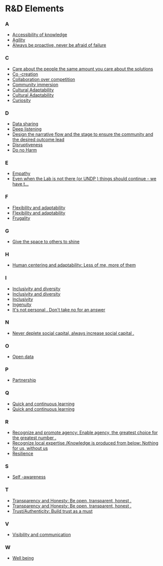# R&D Elements


<div class=multicol>

<div>

### A

- [Accessibility of knowledge](/elements/principles/?doc=Accessibility%20of%20knowledge)
- [Agility](/elements/principles/?doc=Agility)
- [Always be proactive, never be afraid of failure](/elements/principles/?doc=Always%20be%20proactive%20never%20be%20afraid%20of%20failure)
</div>

<div>

### C

- [Care about the people the same amount you care about the solutions](/elements/principles/?doc=Care%20about%20the%20people%20the%20same%20amount%20you%20care%20about%20the%20solutions)
- [Co -creation](/elements/principles/?doc=Co-creation)
- [Collaboration over competition](/elements/principles/?doc=Collaboration)
- [Community immersion](/elements/principles/?doc=Immersion%20and%20engagemen)
- [Cultural Adaptability](/elements/principles/?doc=Adaptability)
- [Cultural Adaptability](/elements/principles/?doc=Cultural%20adaptability)
- [Curiosity](/elements/principles/?doc=Curiosity)
</div>

<div>

### D

- [Data sharing](/elements/principles/?doc=Data%20sharing)
- [Deep listening](/elements/principles/?doc=Deep%20listening%20to%20map%20beyond%20the%20intangible)
- [Design the narrative flow and the stage to ensure the community and the desired outcome lead](/elements/principles/?doc=Design)
- [Disruptiveness](/elements/principles/?doc=Disruptiveness)
- [Do no Harm](/elements/principles/?doc=Do%20no%20harm)
</div>

<div>

### E

- [Empathy](/elements/principles/?doc=Empathy)
- [Even when the Lab is not there  (or UNDP ) things should continue  - we have t…](/elements/principles/?doc=Even%20when%20the%20Lab%20is%20not%20there%20things%20should%20continue)
</div>

<div>

### F

- [Flexibility and adaptability](/elements/principles/?doc=Flexibility%20and%20adaptability)
- [Flexibility and adaptability](/elements/principles/?doc=Time%20management%20and%20adaptability)
- [Frugality](/elements/principles/?doc=Frugality)
</div>

<div>

### G

- [Give the space to others to shine](/elements/principles/?doc=Give%20the%20space%20to%20others%20to%20shine)
</div>

<div>

### H

- [Human centering and adaptability: Less of me, more of them](/elements/principles/?doc=Human%20centering%20and%20adaptability)
</div>

<div>

### I

- [Inclusivity and diversity](/elements/principles/?doc=Diversity)
- [Inclusivity and diversity](/elements/principles/?doc=Inclusivity%20and%20diversity)
- [Inclusivity](/elements/principles/?doc=Inclusivity)
- [Ingenuity](/elements/principles/?doc=Ingenuity)
- [It's not personal . Don't take no for an answer](/elements/principles/?doc=It%27s%20not%20personal)
</div>

<div>

### N

- [Never deplete social capital, always increase social capital .](/elements/principles/?doc=Always%20increase%20social%20capital)
</div>

<div>

### O

- [Open data](/elements/principles/?doc=Be%20open%20by%20default)
</div>

<div>

### P

- [Partnership](/elements/principles/?doc=Patnership)
</div>

<div>

### Q

- [Quick and continuous learning](/elements/principles/?doc=Continuous%20learning)
- [Quick and continuous learning](/elements/principles/?doc=Quick%20and%20continuous%20learning)
</div>

<div>

### R

- [Recognize and promote agency: Enable agency, the greatest choice for the greatest number .](/elements/principles/?doc=Recognize%20and%20promote%20agency)
- [Recognize local expertise /Knowledge is produced from below: Nothing for us, without us](/elements/principles/?doc=Recognize%20local%20expertise)
- [Resilience](/elements/principles/?doc=Resilience)
</div>

<div>

### S

- [Self -awareness](/elements/principles/?doc=Self-awareness)
</div>

<div>

### T

- [Transparency and Honesty: Be open, transparent, honest .](/elements/principles/?doc=Prioritize%20transparency%20in%20methods%20and%20openness%20in%20sharing%20data%20and%20results)
- [Transparency and Honesty: Be open, transparent, honest .](/elements/principles/?doc=Transparency%20and%20Honesty)
- [Trust/Authenticity: Build trust as a must](/elements/principles/?doc=Trust)
</div>

<div>

### V

- [Visibility and communication](/elements/principles/?doc=Communication%20skills)
</div>

<div>

### W

- [Well being](/elements/principles/?doc=Well%20being)
</div>
</div>